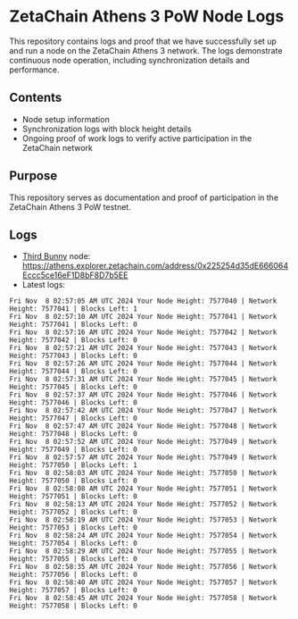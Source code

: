 # ZetaChain Athens 3 PoW Node Logs
This repository contains logs and proof that we have successfully set up and run a node on the ZetaChain Athens 3 network. The logs demonstrate continuous node operation, including synchronization details and performance.

## Contents
- Node setup information
- Synchronization logs with block height details
- Ongoing proof of work logs to verify active participation in the ZetaChain network

## Purpose
This repository serves as documentation and proof of participation in the ZetaChain Athens 3 PoW testnet.

## Logs

- [Third Bunny](https://thirdbunny.xyz/) node: https://athens.explorer.zetachain.com/address/0x225254d35dE666064Eccc5ce16eF1D8bF8D7b5EE
- Latest logs:
```
Fri Nov  8 02:57:05 AM UTC 2024 Your Node Height: 7577040 | Network Height: 7577041 | Blocks Left: 1
Fri Nov  8 02:57:10 AM UTC 2024 Your Node Height: 7577041 | Network Height: 7577041 | Blocks Left: 0
Fri Nov  8 02:57:16 AM UTC 2024 Your Node Height: 7577042 | Network Height: 7577042 | Blocks Left: 0
Fri Nov  8 02:57:21 AM UTC 2024 Your Node Height: 7577043 | Network Height: 7577043 | Blocks Left: 0
Fri Nov  8 02:57:26 AM UTC 2024 Your Node Height: 7577044 | Network Height: 7577044 | Blocks Left: 0
Fri Nov  8 02:57:31 AM UTC 2024 Your Node Height: 7577045 | Network Height: 7577045 | Blocks Left: 0
Fri Nov  8 02:57:37 AM UTC 2024 Your Node Height: 7577046 | Network Height: 7577046 | Blocks Left: 0
Fri Nov  8 02:57:42 AM UTC 2024 Your Node Height: 7577047 | Network Height: 7577047 | Blocks Left: 0
Fri Nov  8 02:57:47 AM UTC 2024 Your Node Height: 7577048 | Network Height: 7577048 | Blocks Left: 0
Fri Nov  8 02:57:52 AM UTC 2024 Your Node Height: 7577049 | Network Height: 7577049 | Blocks Left: 0
Fri Nov  8 02:57:57 AM UTC 2024 Your Node Height: 7577049 | Network Height: 7577050 | Blocks Left: 1
Fri Nov  8 02:58:03 AM UTC 2024 Your Node Height: 7577050 | Network Height: 7577050 | Blocks Left: 0
Fri Nov  8 02:58:08 AM UTC 2024 Your Node Height: 7577051 | Network Height: 7577051 | Blocks Left: 0
Fri Nov  8 02:58:13 AM UTC 2024 Your Node Height: 7577052 | Network Height: 7577052 | Blocks Left: 0
Fri Nov  8 02:58:19 AM UTC 2024 Your Node Height: 7577053 | Network Height: 7577053 | Blocks Left: 0
Fri Nov  8 02:58:24 AM UTC 2024 Your Node Height: 7577054 | Network Height: 7577054 | Blocks Left: 0
Fri Nov  8 02:58:29 AM UTC 2024 Your Node Height: 7577055 | Network Height: 7577055 | Blocks Left: 0
Fri Nov  8 02:58:35 AM UTC 2024 Your Node Height: 7577056 | Network Height: 7577056 | Blocks Left: 0
Fri Nov  8 02:58:40 AM UTC 2024 Your Node Height: 7577057 | Network Height: 7577057 | Blocks Left: 0
Fri Nov  8 02:58:45 AM UTC 2024 Your Node Height: 7577058 | Network Height: 7577058 | Blocks Left: 0
```
